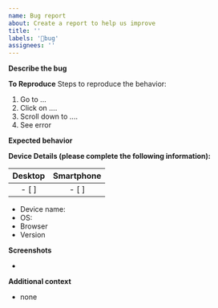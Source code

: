```yaml
---
name: Bug report
about: Create a report to help us improve
title: ''
labels: '🐛bug'
assignees: ''
---
```


**Describe the bug**

<!-- A clear and concise description of what the bug is. -->

**To Reproduce**
Steps to reproduce the behavior:

1. Go to ...
2. Click on ....
3. Scroll down to ....
4. See error

**Expected behavior**

<!-- A clear and concise description of what you expected to happen. -->

**Device Details (please complete the following information):**

| Desktop | Smartphone |
| :-----: | :--------: |
|  - [ ]  |   - [ ]    |

- Device name: <!-- [e.g. iPhone6] -->
- OS: <!-- [e.g. iOS] -->
- Browser <!-- [e.g. chrome, safari] -->
- Version <!-- [e.g. 22] -->

**Screenshots**

<!-- If applicable, add screenshots to help explain your problem. -->

-

**Additional context**

<!-- Add any other context about the problem here. -->

- none
